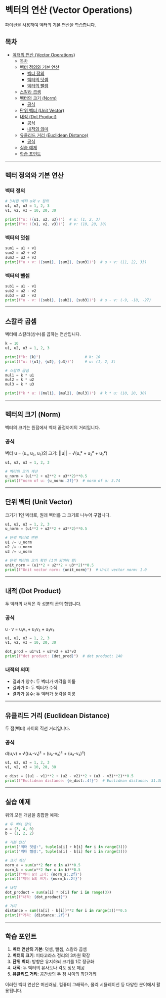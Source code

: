 # 벡터의 연산 (Vector Operations)

파이썬을 사용하여 벡터의 기본 연산을 학습합니다.

## 목차

- [벡터의 연산 (Vector Operations)](#벡터의-연산-vector-operations)
  - [목차](#목차)
  - [벡터 정의와 기본 연산](#벡터-정의와-기본-연산)
    - [벡터 정의](#벡터-정의)
    - [벡터의 덧셈](#벡터의-덧셈)
    - [벡터의 뺄셈](#벡터의-뺄셈)
  - [스칼라 곱셈](#스칼라-곱셈)
  - [벡터의 크기 (Norm)](#벡터의-크기-norm)
    - [공식](#공식)
  - [단위 벡터 (Unit Vector)](#단위-벡터-unit-vector)
  - [내적 (Dot Product)](#내적-dot-product)
    - [공식](#공식-1)
    - [내적의 의미](#내적의-의미)
  - [유클리드 거리 (Euclidean Distance)](#유클리드-거리-euclidean-distance)
    - [공식](#공식-2)
  - [실습 예제](#실습-예제)
  - [학습 포인트](#학습-포인트)

---

## 벡터 정의와 기본 연산

### 벡터 정의

```python
# 3차원 벡터 u와 v 정의
u1, u2, u3 = 1, 2, 3
v1, v2, v3 = 10, 20, 30

print(f"u: ({u1, u2, u3})")  # u: (1, 2, 3)
print(f"v: ({v1, v2, v3})")  # v: (10, 20, 30)
```

### 벡터의 덧셈

```python
sum1 = u1 + v1
sum2 = u2 + v2
sum3 = u3 + v3
print(f"u + v: ({sum1}, {sum2}, {sum3})")  # u + v: (11, 22, 33)
```

### 벡터의 뺄셈

```python
sub1 = u1 - v1
sub2 = u2 - v2
sub3 = u3 - v3
print(f"u - v: ({sub1}, {sub2}, {sub3})")  # u - v: (-9, -18, -27)
```

---

## 스칼라 곱셈

벡터에 스칼라(상수)를 곱하는 연산입니다.

```python
k = 10
u1, u2, u3 = 1, 2, 3

print(f"k: {k}")                    # k: 10
print(f"u: ({u1}, {u2}, {u3})")     # u: (1, 2, 3)

# 스칼라 곱셈
mul1 = k * u1
mul2 = k * u2
mul3 = k * u3

print(f"k * u: ({mul1}, {mul2}, {mul3})")  # k * u: (10, 20, 30)
```

---

## 벡터의 크기 (Norm)

벡터의 크기는 원점에서 벡터 끝점까지의 거리입니다.

### 공식

벡터 u = (u₁, u₂, u₃)의 크기: ||u|| = √(u₁² + u₂² + u₃²)

```python
u1, u2, u3 = 1, 2, 3

# 벡터의 크기 계산
u_norm = (u1**2 + u2**2 + u3**2)**0.5
print(f"norm of u: {u_norm:.2f}")  # norm of u: 3.74
```

---

## 단위 벡터 (Unit Vector)

크기가 1인 벡터로, 원래 벡터를 그 크기로 나누어 구합니다.

```python
u1, u2, u3 = 1, 2, 3
u_norm = (u1**2 + u2**2 + u3**2)**0.5

# 단위 벡터로 변환
u1 /= u_norm
u2 /= u_norm
u3 /= u_norm

# 단위 벡터의 크기 확인 (1이 되어야 함)
unit_norm = (u1**2 + u2**2 + u3**2)**0.5
print(f"Unit vector norm: {unit_norm}")  # Unit vector norm: 1.0
```

---

## 내적 (Dot Product)

두 벡터의 내적은 각 성분의 곱의 합입니다.

### 공식

u · v = u₁v₁ + u₂v₂ + u₃v₃

```python
u1, u2, u3 = 1, 2, 3
v1, v2, v3 = 10, 20, 30

dot_prod = u1*v1 + u2*v2 + u3*v3
print(f"dot product: {dot_prod}")  # dot product: 140
```

### 내적의 의미

- 결과가 양수: 두 벡터가 예각을 이룸
- 결과가 0: 두 벡터가 수직
- 결과가 음수: 두 벡터가 둔각을 이룸

---

## 유클리드 거리 (Euclidean Distance)

두 점(벡터) 사이의 직선 거리입니다.

### 공식

d(u,v) = √((u₁-v₁)² + (u₂-v₂)² + (u₃-v₃)²)

```python
u1, u2, u3 = 1, 2, 3
v1, v2, v3 = 10, 20, 30

e_dist = ((u1 - v1)**2 + (u2 - v2)**2 + (u3 - v3)**2)**0.5
print(f"Euclidean distance: {e_dist:.4f}")  # Euclidean distance: 31.3847
```

---

## 실습 예제

위의 모든 개념을 종합한 예제:

```python
# 두 벡터 정의
a = (3, 4, 0)
b = (1, 2, 2)

# 기본 연산
print("벡터 덧셈:", tuple(a[i] + b[i] for i in range(3)))
print("벡터 뺄셈:", tuple(a[i] - b[i] for i in range(3)))

# 크기 계산
norm_a = sum(x**2 for x in a)**0.5
norm_b = sum(x**2 for x in b)**0.5
print(f"벡터 a의 크기: {norm_a:.2f}")
print(f"벡터 b의 크기: {norm_b:.2f}")

# 내적
dot_product = sum(a[i] * b[i] for i in range(3))
print(f"내적: {dot_product}")

# 거리
distance = sum((a[i] - b[i])**2 for i in range(3))**0.5
print(f"거리: {distance:.2f}")
```

---

## 학습 포인트

1. **벡터 연산의 기본**: 덧셈, 뺄셈, 스칼라 곱셈
2. **벡터의 크기**: 피타고라스 정리의 3차원 확장
3. **단위 벡터**: 방향은 유지하되 크기를 1로 정규화
4. **내적**: 두 벡터의 유사도나 각도 정보 제공
5. **유클리드 거리**: 공간상의 두 점 사이의 최단거리

이러한 벡터 연산은 머신러닝, 컴퓨터 그래픽스, 물리 시뮬레이션 등 다양한 분야에서 활용됩니다.

